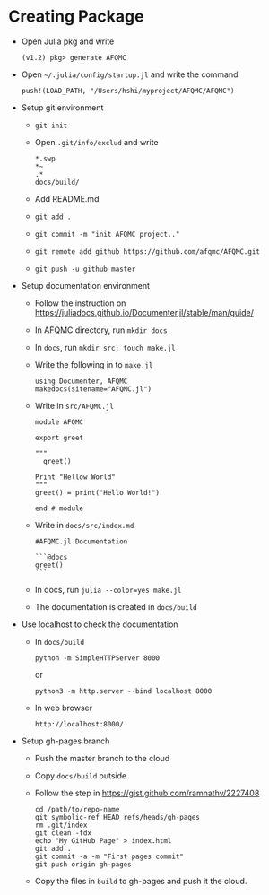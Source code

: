 # Creating Package

* Open Julia pkg and write

  ```(v1.2) pkg> generate AFQMC```
 
* Open `~/.julia/config/startup.jl` and write the command

  ```push!(LOAD_PATH, "/Users/hshi/myproject/AFQMC/AFQMC")```
  
* Setup git environment

  * `git init`
 
  * Open `.git/info/exclud` and write
 
     ```
     *.swp
     *~
     .*
     docs/build/
     ```
  * Add README.md 

  * `git add .`

  * `git commit -m "init AFQMC project.."`

  * `git remote add github https://github.com/afqmc/AFQMC.git`

  * `git push -u github master`

* Setup documentation environment

  * Follow the instruction on https://juliadocs.github.io/Documenter.jl/stable/man/guide/

  * In AFQMC directory, run `mkdir docs`
 
  * In `docs`, run `mkdir src; touch make.jl`

  * Write the following in to `make.jl`
 
      ```
      using Documenter, AFQMC 
      makedocs(sitename="AFQMC.jl")

      ```
      
  * Write in `src/AFQMC.jl`
 
      ```
      module AFQMC
  
      export greet
      
      """
        greet()

      Print "Hellow World"
      """
      greet() = print("Hello World!")

      end # module
      
      ```
      
  * Write in `docs/src/index.md`
 
       ````
       #AFQMC.jl Documentation

       ```@docs
       greet()
       ```
       ````
       
   * In docs, run `julia --color=yes make.jl`

   * The documentation is created in `docs/build`

* Use localhost to check the documentation
 
  * In `docs/build`

     ```
     python -m SimpleHTTPServer 8000
     ```
     
     or
     
     ```
     python3 -m http.server --bind localhost 8000
 
     ```
  
  * In web browser

     ```
     http://localhost:8000/
     ```
   
* Setup gh-pages branch

  * Push the master branch to the cloud 

  * Copy `docs/build` outside

  * Follow the step in https://gist.github.com/ramnathv/2227408

     ```
     cd /path/to/repo-name
     git symbolic-ref HEAD refs/heads/gh-pages
     rm .git/index
     git clean -fdx
     echo "My GitHub Page" > index.html
     git add .
     git commit -a -m "First pages commit"
     git push origin gh-pages
     ```
     
  * Copy the files in `build` to gh-pages and push it the cloud.

  